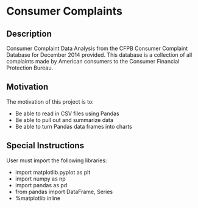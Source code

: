 # Consumer Complaints

## Description

Consumer Complaint Data Analysis from the CFPB Consumer Complaint Database for December 2014 provided. This database is a collection of all complaints made by American consumers to the Consumer Financial Protection Bureau.

## Motivation

The motivation of this project is to:

- Be able to read in CSV files using Pandas
- Be able to pull out and summarize data
- Be able to turn Pandas data frames into charts

## Special Instructions

User must import the following libraries:

- import matplotlib.pyplot as plt
- import numpy as np
- import pandas as pd
- from pandas import DataFrame, Series
- %matplotlib inline
